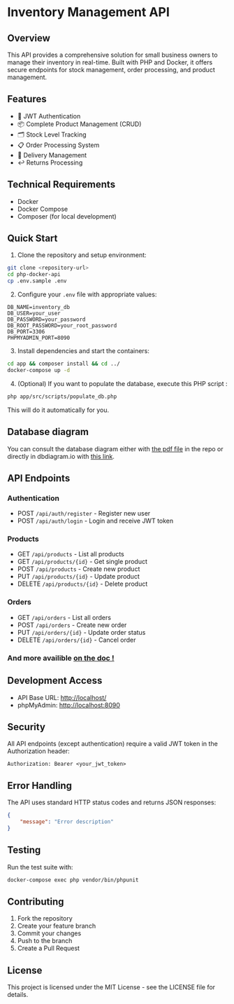# Inventory Management API

## Overview

This API provides a comprehensive solution for small business owners to manage their inventory in real-time. Built with PHP and Docker, it offers secure endpoints for stock management, order processing, and product management.

## Features

- 🔐 JWT Authentication
- 📦 Complete Product Management (CRUD)
- 🗂️ Stock Level Tracking
- 📋 Order Processing System
- 🚚 Delivery Management
- ↩️ Returns Processing

## Technical Requirements

- Docker
- Docker Compose
- Composer (for local development)

## Quick Start

1. Clone the repository and setup environment:
```sh
git clone <repository-url>
cd php-docker-api
cp .env.sample .env
```

2. Configure your `.env` file with appropriate values:
```env
DB_NAME=inventory_db
DB_USER=your_user
DB_PASSWORD=your_password
DB_ROOT_PASSWORD=your_root_password
DB_PORT=3306
PHPMYADMIN_PORT=8090
```

3. Install dependencies and start the containers:
```sh
cd app && composer install && cd ../
docker-compose up -d
```

4. (Optional) If you want to populate the database, execute this PHP script :
```sh
php app/src/scripts/populate_db.php
```
This will do it automatically for you.

## Database diagram

You can consult the database diagram either with [the pdf file](https://github.com/mtkuwav/manage-my-stocks/blob/main/database%20diagram.pdf) in the repo or directly in dbdiagram.io with [this link](https://dbdiagram.io/d/inventory-final-67ba1182263d6cf9a018de50).

## API Endpoints

### Authentication
- POST `/api/auth/register` - Register new user
- POST `/api/auth/login` - Login and receive JWT token

### Products
- GET `/api/products` - List all products
- GET `/api/products/{id}` - Get single product
- POST `/api/products` - Create new product
- PUT `/api/products/{id}` - Update product
- DELETE `/api/products/{id}` - Delete product

 ### Orders
- GET `/api/orders` - List all orders
- POST `/api/orders` - Create new order
- PUT `/api/orders/{id}` - Update order status
- DELETE `/api/orders/{id}` - Cancel order

### **And more availible [on the doc !](./DOCUMENTATION.md)**

## Development Access

- API Base URL: [http://localhost/](http://localhost/)
- phpMyAdmin: [http://localhost:8090](http://localhost:8090)
<!-- - API Documentation: [http://localhost/api/docs](http://localhost/api/docs) -->

## Security

All API endpoints (except authentication) require a valid JWT token in the Authorization header:
```
Authorization: Bearer <your_jwt_token>
```

## Error Handling

The API uses standard HTTP status codes and returns JSON responses:
```json
{
    "message": "Error description"
}
```

## Testing

Run the test suite with:
```sh
docker-compose exec php vendor/bin/phpunit
```

## Contributing

1. Fork the repository
2. Create your feature branch
3. Commit your changes
4. Push to the branch
5. Create a Pull Request

## License

This project is licensed under the MIT License - see the LICENSE file for details.
